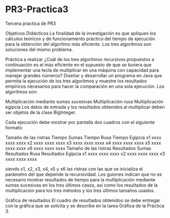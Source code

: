 PR3-Practica3
=============

Tercera practica de PR3

Objetivos Didácticos
La finalidad de la investigación es que apliquen los cálculos teóricos y de funcionamiento práctico del tiempo de ejecución para la obtención del algoritmo más eficiente. Los tres algoritmos son soluciones del mismo problema.

Práctica a realizar
¿Cuál de los tres algoritmos recursivos propuestos a continuación es el más eficiente en el supuesto de que se tuviera que implementar una tecla de multiplicar en una máquina con capacidad para manejar grandes números? Diseñar y desarrollar un programa en Java que permita la ejecución de los tres algoritmos y muestre los resultados empíricos necesarios para hacer la comparación en una sola ejecución. Los algoritmos son:

Multiplicación mediante sumas sucesivas
Multiplicación rusa
Multiplicación egipcia
Los datos de entrada y los resultados obtenidos al multiplicar deben ser objetos de la clase BigInteger.

Cada ejecución debe mostrar por pantalla dos cuadros con el siguiente formato:

Tamaño de las ristras	Tiempo Sumas	Tiempo Rusa	Tiempo Egipcia
x1	                      xxxx	        xxxx	        xxxx
x2	                      xxxx	        xxxx	        xxxx
x3	                      xxxx	        xxxx	        xxxx
x4	                      xxxx	        xxxx	        xxxx
x5	                      xxxx	        xxxx	        xxxx
x6	                      xxxx	        xxxx	        xxxx
Tamaño de las ristras	Resultados Sumas	Resultados Rusa	Resultados Egipcia
x1	                      xxxx	                xxxx	        xxxx
x2	                      xxxx	                xxxx	        xxxx
x3	                      xxxx	                xxxx	        xxxx

siendo x1, x2, x3, x4, x5 y x6 las ristras con las que se inicializa el parámetro del que depende la recursividad. Los guiones indican que no es necesario mostrar resultados de tiempo para la multiplicación mediante sumas sucesivas en los tres últimos casos, así como los resultados de la multiplicación para los tres métodos y los tres últimos tamaños usados.

Gráfica de resultados
El cuadro de resultados obtenidos se debe entregar con la gráfica que se solicita y se describe en la tarea Gráfica de la Práctica 3.
